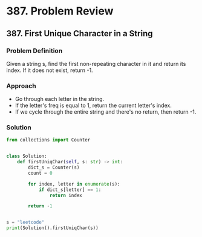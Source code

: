 # 387. Problem Review

## 387. First Unique Character in a String

### Problem Definition
Given a string s, find the first non-repeating character in it and return its index. If it does not exist, return -1.

### Approach
- Go through each letter in the string. 
- If the letter's freq is equal to 1, return the current letter's index.
- If we cycle through the entire string and there's no return, then return -1.

### Solution

```python
from collections import Counter


class Solution:
    def firstUniqChar(self, s: str) -> int:
        dict_s = Counter(s)
        count = 0

        for index, letter in enumerate(s):
            if dict_s[letter] == 1:
                return index

        return -1


s = "leetcode"
print(Solution().firstUniqChar(s))
```